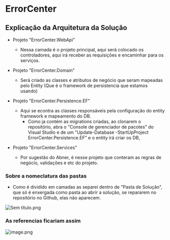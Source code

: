 # ErrorCenter

## Explicação da Arquitetura da Solução

* Projeto "ErrorCenter.WebApi"
    *  Nessa camada é o projeto principal, aqui será colocado os controladores, aqui irá receber as requisições e encaminhar para os serviços.

* Projeto "ErrorCenter.Domain"
    * Será criado as classes e atributos de negócio que seram mapeadas pelo Entity (Que é o framework de persistencia que estamos usando)

* Projeto "ErrorCenter.Persistence.EF"
    * Aqui se econtra as classes responsáveis pela configuração do entity framework e mapeamento do DB.
        * Como ja contém as migrations criadas, ao clonarem o repositório, abra o "Console de gerenciador de pacotes" do Visual Studio e de um "Update-Database -StartUpProject ErrorCenter.Persistence.EF" e o entity irá criar os DB,

* Projeto "ErrorCenter.Services"
    * Por sugestão do Abner, é nesse projeto que conteram as regras de negócio, validações e etc do projeto.

### Sobre a nomeclatura das pastas

* Como é dividido em camadas as separei dentro de "Pasta de Solução", que só é enxergada como pasta ao abrir a solução, se repararem no repositório no Github, elas não aparecem.

![Sem título.png](https://images.zenhubusercontent.com/5edbb45384926806b75b7ee2/2baa9e98-63dd-46ee-9fda-9638b6413f57)

### As referencias ficariam assim

![image.png](https://images.zenhubusercontent.com/5edbb45384926806b75b7ee2/c2ecac40-7074-4db1-b1f0-ce21e0b68b32)